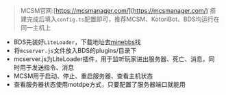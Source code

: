 > MCSM官网:[https://mcsmanager.com/](https://mcsmanager.com/)
搭建完成后填入`config.ts`配置即可，推荐MCSM、KotoriBot、BDS均运行在同一主机上
- BDS先装好`LiteLoader`，下载地址去[minebbs](https://minebbs.com)找
- 将`mcserver.js`文件放入BDS的plugins/目录下
- mcserver.js为LiteLoader插件，用于监听玩家进出服务器、死亡、消息，同时用于发送指令、消息
- MCSM用于启动、停止、重启服务器、查看主机状态
- 查看服务器状态使用motdpe方式，只要配置了服务器端口就能用
